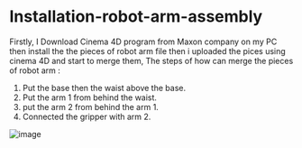 # Installation-robot-arm-assembly

Firstly, I Download Cinema 4D program from Maxon company on my PC then install the the pieces of robot arm file then i uploaded the pices using cinema 4D and start to merge them, The steps of how can merge the pieces of robot arm :

1. Put the base then the waist above the base. 
2. Put the arm 1 from behind the waist.
3. put the arm 2 from behind the arm 1. 
4. Connected the gripper with arm 2. 

![image](https://user-images.githubusercontent.com/86571348/124797413-e52e4e80-df5a-11eb-932e-f611fecc5ebe.png)
